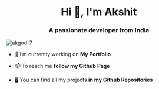 <h1 align="center">Hi 👋, I'm Akshit</h1>
<h3 align="center">A passionate developer from India</h3>

<p align="left"> <img src="https://komarev.com/ghpvc/?username=akgod-7&label=Profile%20views&color=0e75b6&style=flat" alt="akgod-7" /> </p>

- 🔭 I’m currently working on **My Portfolio**

- 📫 To reach me **follow my Github Page**

-  🖥️ You can find all my projects **in my Github Repositories**
